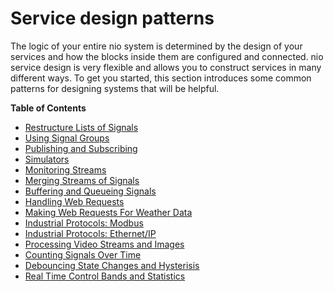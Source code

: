 # Service design patterns

The logic of your entire nio system is determined by the design of your services and how the blocks inside them are configured and connected. nio service design is very flexible and allows you to construct services in many different ways. To get you started, this section introduces some common patterns for designing systems that will be helpful.

**Table of Contents**
 * [Restructure Lists of Signals](/service-design-patterns/join.md)
 * [Using Signal Groups](/service-design-patterns/group_by.md)
 * [Publishing and Subscribing](/service-design-patterns/pub-sub.md)
 * [Simulators](/service-design-patterns/simulators.md)
 * [Monitoring Streams](/service-design-patterns/monitor_stream.md)
 * [Merging Streams of Signals](/service-design-patterns/merge.md)
 * [Buffering and Queueing Signals]()
 * [Handling Web Requests](/service-design-patterns/web_requests.md)
 * [Making Web Requests For Weather Data]()
 * [Industrial Protocols: Modbus]()
 * [Industrial Protocols: Ethernet/IP](/service-design-patterns/eip_comms.md)
 * [Processing Video Streams and Images]()
 * [Counting Signals Over Time]()
 * [Debouncing State Changes and Hysterisis]()
 * [Real Time Control Bands and Statistics]()
 